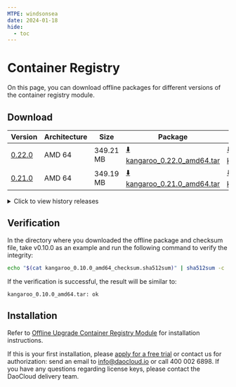 ```yaml
---
MTPE: windsonsea
date: 2024-01-18
hide:
  - toc
---
```


# Container Registry

On this page, you can download offline packages for different versions of the container registry module.

## Download

| Version | Architecture | Size | Package | Checksum | Date |
| ------- | ------------ | ---- | ------- | ------ | ------ |
| [0.22.0](../../kangaroo/intro/release-notes.md) | AMD 64 | 349.21 MB | [:arrow_down: kangaroo_0.22.0_amd64.tar](https://qiniu-download-public.daocloud.io/DaoCloud_Enterprise/kangaroo_0.22.0_amd64.tar) | [:arrow_down: kangaroo_0.22.0_amd64_checksum.sha512sum](https://qiniu-download-public.daocloud.io/DaoCloud_Enterprise/kangaroo_0.22.0_amd64_checksum.sha512sum) | 2024-10-11 |
| [0.21.0](../../kangaroo/intro/release-notes.md) | AMD 64 | 349.19 MB | [:arrow_down: kangaroo_0.21.0_amd64.tar](https://qiniu-download-public.daocloud.io/DaoCloud_Enterprise/kangaroo_0.21.0_amd64.tar) | [:arrow_down: kangaroo_0.21.0_amd64_checksum.sha512sum](https://qiniu-download-public.daocloud.io/DaoCloud_Enterprise/kangaroo_0.21.0_amd64_checksum.sha512sum) | 2024-08-29 |

<details>
<summary>Click to view history releases</summary>
| Version | Architecture | Size | Package | Checksum | Date |
| ------- | ------------ | ---- | ------- | ------ | ------ |
| [0.18.0](../../kangaroo/intro/release-notes.md) | AMD 64 | 389.58 MB | [:arrow_down: kangaroo_0.18.0_amd64.tar](https://qiniu-download-public.daocloud.io/DaoCloud_Enterprise/kangaroo_0.18.0_amd64.tar) | [:arrow_down: kangaroo_0.18.0_amd64_checksum.sha512sum](https://qiniu-download-public.daocloud.io/DaoCloud_Enterprise/kangaroo_0.18.0_amd64_checksum.sha512sum) | 2024-05-29 |
| [0.17.0](../../kangaroo/intro/release-notes.md) | AMD 64 | 304.16 MB | [:arrow_down: kangaroo_0.17.0_amd64.tar](https://qiniu-download-public.daocloud.io/DaoCloud_Enterprise/kangaroo_0.17.0_amd64.tar) | [:arrow_down: kangaroo_0.17.0_amd64_checksum.sha512sum](https://qiniu-download-public.daocloud.io/DaoCloud_Enterprise/kangaroo_0.17.0_amd64_checksum.sha512sum) | 2024-04-26 |
| [0.15.0](../../kangaroo/intro/release-notes.md) | AMD 64 | 297.82 MB | [:arrow_down: kangaroo_0.15.0_amd64.tar](https://qiniu-download-public.daocloud.io/DaoCloud_Enterprise/kangaroo_0.15.0_amd64.tar) | [:arrow_down: kangaroo_0.15.0_amd64_checksum.sha512sum](https://qiniu-download-public.daocloud.io/DaoCloud_Enterprise/kangaroo_0.15.0_amd64_checksum.sha512sum) | 2024-01-29 |
| [0.14.0](../../kangaroo/intro/release-notes.md) | AMD 64 | 295.53 MB | [:arrow_down: kangaroo_0.14.0_amd64.tar](https://qiniu-download-public.daocloud.io/DaoCloud_Enterprise/kangaroo_0.14.0_amd64.tar) | [:arrow_down: kangaroo_0.14.0_amd64_checksum.sha512sum](https://qiniu-download-public.daocloud.io/DaoCloud_Enterprise/kangaroo_0.14.0_amd64_checksum.sha512sum) | 2023-12-29 |
| [0.13.1](../../kangaroo/intro/release-notes.md) | AMD 64 | 297.59 MB | [:arrow_down: kangaroo_0.13.1_amd64.tar](https://qiniu-download-public.daocloud.io/DaoCloud_Enterprise/kangaroo_0.13.1_amd64.tar) | [:arrow_down: kangaroo_0.13.1_amd64_checksum.sha512sum](https://qiniu-download-public.daocloud.io/DaoCloud_Enterprise/kangaroo_0.13.1_amd64_checksum.sha512sum) | 2023-12-01 |
| [0.13.0](../../kangaroo/intro/release-notes.md) | AMD 64 | 299.82 MB | [:arrow_down: kangaroo_0.13.0_amd64.tar](https://qiniu-download-public.daocloud.io/DaoCloud_Enterprise/kangaroo_0.13.0_amd64.tar) | [:arrow_down: kangaroo_0.13.0_amd64_checksum.sha512sum](https://qiniu-download-public.daocloud.io/DaoCloud_Enterprise/kangaroo_0.13.0_amd64_checksum.sha512sum) | 2023-11-28 |
| [0.12.1](../../kangaroo/intro/release-notes.md) | AMD 64 | 299.24 MB | [:arrow_down: kangaroo_0.12.1_amd64.tar](https://qiniu-download-public.daocloud.io/DaoCloud_Enterprise/kangaroo_0.12.1_amd64.tar) | [:arrow_down: kangaroo_0.12.1_amd64_checksum.sha512sum](https://qiniu-download-public.daocloud.io/DaoCloud_Enterprise/kangaroo_0.12.1_amd64_checksum.sha512sum) | 2023-11-03 |
| [0.12.0](../../kangaroo/intro/release-notes.md) | AMD 64 | 299.24 MB | [:arrow_down: kangaroo_0.12.0_amd64.tar](https://qiniu-download-public.daocloud.io/DaoCloud_Enterprise/kangaroo_0.12.0_amd64.tar) | [:arrow_down: kangaroo_0.12.0_amd64_checksum.sha512sum](https://qiniu-download-public.daocloud.io/DaoCloud_Enterprise/kangaroo_0.12.0_amd64_checksum.sha512sum) | 2023-10-29 |
| [0.11.0](../../kangaroo/intro/release-notes.md) | AMD 64 | 296.23 MB | [:arrow_down: kangaroo_0.11.0_amd64.tar](https://qiniu-download-public.daocloud.io/DaoCloud_Enterprise/kangaroo_0.11.0_amd64.tar) | [:arrow_down: kangaroo_0.11.0_amd64_checksum.sha512sum](https://qiniu-download-public.daocloud.io/DaoCloud_Enterprise/kangaroo_0.11.0_amd64_checksum.sha512sum) | 2023-09-04 |
| [v0.10.0](../../kangaroo/intro/release-notes.md) | AMD64        | 293.24 MB | [:arrow_down: kangaroo_v0.10.0_amd64.tar](https://qiniu-download-public.daocloud.io/DaoCloud_Enterprise/kangaroo_0.10.0_amd64.tar) | [:arrow_down: kangaroo_0.10.0_amd64_checksum.sha512sum](https://qiniu-download-public.daocloud.io/DaoCloud_Enterprise/kangaroo_0.10.0_amd64_checksum.sha512sum) | 2023-8-22   |
</details>

## Verification

In the directory where you downloaded the offline package and checksum file,
take v0.10.0 as an example and run the following command to verify the integrity:

```sh
echo "$(cat kangaroo_0.10.0_amd64_checksum.sha512sum)" | sha512sum -c
```

If the verification is successful, the result will be similar to:

```none
kangaroo_0.10.0_amd64.tar: ok
```

## Installation

Refer to [Offline Upgrade Container Registry Module](../../kangaroo/intro/upgrade.md) for installation instructions.

If this is your first installation, please [apply for a free trial](../../dce/license0.md)
or contact us for authorization: send an email to info@daocloud.io or call 400 002 6898.
If you have any questions regarding license keys, please contact the DaoCloud delivery team.
